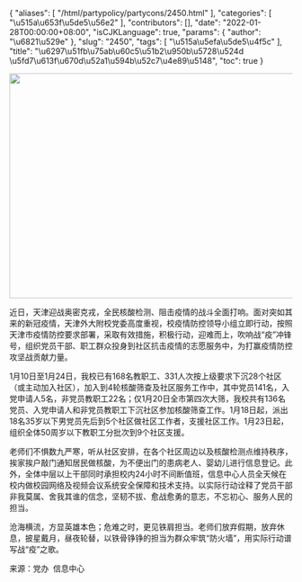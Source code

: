 {
    "aliases": [
        "/html/partypolicy/partycons/2450.html"
    ],
    "categories": [
        "\u515a\u653f\u5de5\u56e2"
    ],
    "contributors": [],
    "date": "2022-01-28T00:00:00+08:00",
    "isCJKLanguage": true,
    "params": {
        "author": "\u6821\u529e"
    },
    "slug": "2450",
    "tags": [
        "\u515a\u5efa\u5de5\u4f5c"
    ],
    "title": "\u6297\u51fb\u75ab\u60c5\u51b2\u950b\u5728\u524d    \u5fd7\u613f\u670d\u52a1\u594b\u52c7\u4e89\u5148",
    "toc": true
}


<img
    src="https://cdn.tfls.online/mirror/full/4a415ea629f30dadf6832171c3f84e9a1e66d9d8.jpg"
    style="display:block;margin-left:auto;margin-right:auto;"
    decoding="async"
    fetchpriority="auto"
    loading="lazy"
    height="400"
    width="600"
/>




  





近日，天津迎战奥密克戎，全民核酸检测、阻击疫情的战斗全面打响。面对突如其来的新冠疫情，天津外大附校党委高度重视，校疫情防控领导小组立即行动，按照天津市疫情防控要求部署，采取有效措施，积极行动，迎难而上，吹响战“疫”冲锋号，组织党员干部、职工群众投身到社区抗击疫情的志愿服务中，为打赢疫情防控攻坚战贡献力量。




1月10日至1月24日，我校已有168名教职工、331人次按上级要求下沉28个社区（或主动加入社区），加入到4轮核酸筛查及社区服务工作中，其中党员141名，入党申请人5名，非党员教职工22名；仅1月20日全市第四次大筛，我校共有136名党员、入党申请人和非党员教职工下沉社区参加核酸筛查工作。1月18日起，派出18名35岁以下男党员先后到5个社区做社区工作者，支援社区工作。1月23日起，组织全体50周岁以下教职工分批次到9个社区支援。




老师们不惧数九严寒，听从社区安排，在各个社区周边以及核酸检测点维持秩序，挨家挨户敲门通知居民做核酸，为不便出门的患病老人、婴幼儿进行信息登记。此外，全体中层以上干部同时承担校内24小时不间断值班，信息中心人员全天候在校内做校园网络及视频会议系统安全保障和技术支持。以实际行动诠释了党员干部非我莫属、舍我其谁的信念，坚韧不拔、愈战愈勇的意志，不忘初心、服务人民的担当。




沧海横流，方显英雄本色；危难之时，更见铁肩担当。老师们放弃假期，放弃休息，披星戴月，昼夜轮替，以铁骨铮铮的担当为群众牢筑“防火墙”，用实际行动谱写战“疫”之歌。



来源：党办  信息中心

  



